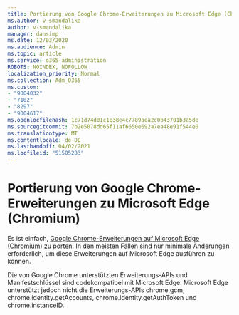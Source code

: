 ```yaml
---
title: Portierung von Google Chrome-Erweiterungen zu Microsoft Edge (Chromium)
ms.author: v-smandalika
author: v-smandalika
manager: dansimp
ms.date: 12/03/2020
ms.audience: Admin
ms.topic: article
ms.service: o365-administration
ROBOTS: NOINDEX, NOFOLLOW
localization_priority: Normal
ms.collection: Adm_O365
ms.custom:
- "9004032"
- "7102"
- "8297"
- "9004617"
ms.openlocfilehash: 1c71d74d01c1e38e4c7789aea2c0b43701b3a5de
ms.sourcegitcommit: 7b2e5078dd65f11af6650e692a7ea48e91f544e0
ms.translationtype: MT
ms.contentlocale: de-DE
ms.lasthandoff: 04/02/2021
ms.locfileid: "51505283"
---
```

# <a name="port-google-chrome-extensions-to-microsoft-edge-chromium"></a>Portierung von Google Chrome-Erweiterungen zu Microsoft Edge (Chromium)

Es ist einfach, [Google Chrome-Erweiterungen auf Microsoft Edge (Chromium) zu porten.](https://docs.microsoft.com/microsoft-edge/extensions-chromium/developer-guide/port-chrome-extension) In den meisten Fällen sind nur minimale Änderungen erforderlich, um diese Erweiterungen auf Microsoft Edge ausführen zu können.

Die von Google Chrome unterstützten Erweiterungs-APIs und Manifestschlüssel sind codekompatibel mit Microsoft Edge. Microsoft Edge unterstützt jedoch nicht die Erweiterungs-APIs chrome.gcm, chrome.identity.getAccounts, chrome.identity.getAuthToken und chrome.instanceID.